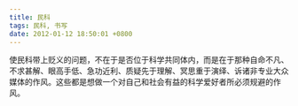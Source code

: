 ```yaml
---
title: 民科
tags: 民科, 书写
date: 2012-01-12 18:50:01 +0800
---
```



使民科带上贬义的问题，不在于是否位于科学共同体内，而是在于那种自命不凡、不求甚解、眼高手低、急功近利、质疑先于理解、冥思重于演绎、诉诸非专业大众媒体的作风。这些都是想做一个对自己和社会有益的科学爱好者所必须规避的作风。

